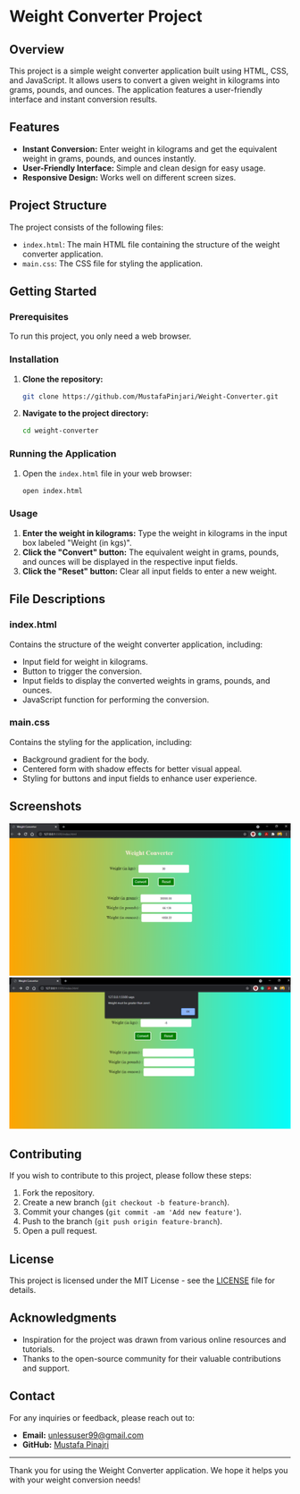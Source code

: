 # Weight Converter Project

## Overview

This project is a simple weight converter application built using HTML, CSS, and JavaScript. It allows users to convert a given weight in kilograms into grams, pounds, and ounces. The application features a user-friendly interface and instant conversion results.

## Features

- **Instant Conversion:** Enter weight in kilograms and get the equivalent weight in grams, pounds, and ounces instantly.
- **User-Friendly Interface:** Simple and clean design for easy usage.
- **Responsive Design:** Works well on different screen sizes.

## Project Structure

The project consists of the following files:

- `index.html`: The main HTML file containing the structure of the weight converter application.
- `main.css`: The CSS file for styling the application.

## Getting Started

### Prerequisites

To run this project, you only need a web browser.

### Installation

1. **Clone the repository:**
   ```bash
   git clone https://github.com/MustafaPinjari/Weight-Converter.git
   ```
2. **Navigate to the project directory:**
   ```bash
   cd weight-converter
   ```

### Running the Application

1. Open the `index.html` file in your web browser:
   ```bash
   open index.html
   ```

### Usage

1. **Enter the weight in kilograms:** Type the weight in kilograms in the input box labeled "Weight (in kgs)".
2. **Click the "Convert" button:** The equivalent weight in grams, pounds, and ounces will be displayed in the respective input fields.
3. **Click the "Reset" button:** Clear all input fields to enter a new weight.

## File Descriptions

### index.html

Contains the structure of the weight converter application, including:
- Input field for weight in kilograms.
- Button to trigger the conversion.
- Input fields to display the converted weights in grams, pounds, and ounces.
- JavaScript function for performing the conversion.

### main.css

Contains the styling for the application, including:
- Background gradient for the body.
- Centered form with shadow effects for better visual appeal.
- Styling for buttons and input fields to enhance user experience.

## Screenshots

![Weight Converter Screenshot](/Weight%20Converter/screenshots/smooth_functioning.png)
![Weight Converter Screenshot](/Weight%20Converter/screenshots/when_no_value_passed.png)


## Contributing

If you wish to contribute to this project, please follow these steps:

1. Fork the repository.
2. Create a new branch (`git checkout -b feature-branch`).
3. Commit your changes (`git commit -am 'Add new feature'`).
4. Push to the branch (`git push origin feature-branch`).
5. Open a pull request.

## License

This project is licensed under the MIT License - see the [LICENSE](LICENSE) file for details.

## Acknowledgments

- Inspiration for the project was drawn from various online resources and tutorials.
- Thanks to the open-source community for their valuable contributions and support.

## Contact

For any inquiries or feedback, please reach out to:

- **Email:** unlessuser99@gmail.com
- **GitHub:** [Mustafa Pinajri](https://github.com/MustafaPinajri)

---

Thank you for using the Weight Converter application. We hope it helps you with your weight conversion needs!
